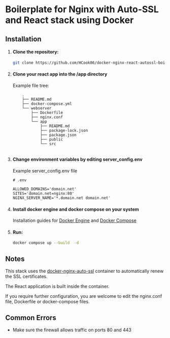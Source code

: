 # Boilerplate for Nginx with Auto-SSL and React stack using Docker 

## Installation

1. #### Clone the repository:
   ```bash
   git clone https://github.com/HCook86/docker-nginx-react-autossl-boilerplate.git
2. #### Clone your react app into the /app directory
    
    Example file tree:

    ``` 
        . 
        ├── README.md 
        ├── docker-compose.yml 
        └── webserver 
            ├── Dockerfile 
            ├── nginx.conf 
            └── app  
                ├── README.md 
                ├── package-lock.json 
                ├── package.json 
                ├── public 
                └── src 
            
    ```

3. #### Change environment variables by editing server_config.env

    Example server_config.env file

    ```
    # .env

    ALLOWED_DOMAINS='domain.net'
    SITES='domain.net=nginx:80'
    NGINX_SERVER_NAME='*.domain.net domain.net'
    ```

4. #### Install docker engine and docker compose on your system

    Installation guides for [Docker Engine](https://docs.docker.com/engine/install/) and [Docker Compose](https://docs.docker.com/compose/install/#scenario-two-install-the-docker-compose-plugin)

5. #### Run:
    ```bash
   docker compose up --build  -d
## Notes

This stack uses the [docker-nginx-auto-ssl](https://github.com/Valian/docker-nginx-auto-ssl) container to automatically renew the SSL certificates.

The React application is built inside the container.

If you require further configuration, you are welcome to edit the nginx.conf file, Dockerfile or docker-compose files.

## Common Errors

 - Make sure the firewall allows traffic on ports 80 and 443

